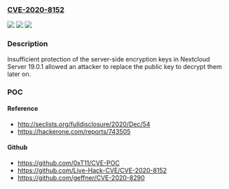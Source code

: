 ### [CVE-2020-8152](https://cve.mitre.org/cgi-bin/cvename.cgi?name=CVE-2020-8152)
![](https://img.shields.io/static/v1?label=Product&message=Nextcloud%20Server&color=blue)
![](https://img.shields.io/static/v1?label=Version&message=Fixed%20in%2020.0.0%20&color=brightgreen)
![](https://img.shields.io/static/v1?label=Vulnerability&message=Insufficiently%20Protected%20Credentials%20(CWE-522)&color=brightgreen)

### Description

Insufficient protection of the server-side encryption keys in Nextcloud Server 19.0.1 allowed an attacker to replace the public key to decrypt them later on.

### POC

#### Reference
- http://seclists.org/fulldisclosure/2020/Dec/54
- https://hackerone.com/reports/743505

#### Github
- https://github.com/0xT11/CVE-POC
- https://github.com/Live-Hack-CVE/CVE-2020-8152
- https://github.com/geffner/CVE-2020-8290

